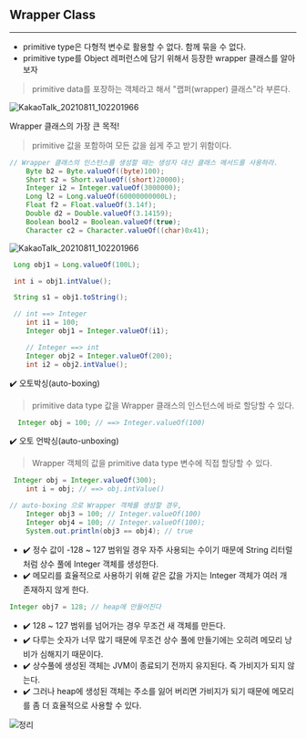 ## Wrapper Class

---

- primitive type은 다형적 변수로 활용할 수 없다. 함께 묶을 수 없다.
- primitive type를 Object 레퍼런스에 담기 위해서 등장한 wrapper 클래스를 알아보자

> primitive data를 포장하는 객체라고 해서
> "랩퍼(wrapper) 클래스"라 부른다.

![KakaoTalk_20210811_102201966](https://user-images.githubusercontent.com/86590036/128955492-9c82697f-2eeb-40ca-b816-7d70e15ee9ab.jpg)

Wrapper 클래스의 가장 큰 목적!

> primitive 값을 포함하여 모든 값을 쉽게 주고 받기 위함이다.

```java
// Wrapper 클래스의 인스턴스를 생성할 때는 생성자 대신 클래스 메서드를 사용하라.
    Byte b2 = Byte.valueOf((byte)100);
    Short s2 = Short.valueOf((short)20000);
    Integer i2 = Integer.valueOf(3000000);
    Long l2 = Long.valueOf(60000000000L);
    Float f2 = Float.valueOf(3.14f);
    Double d2 = Double.valueOf(3.14159);
    Boolean bool2 = Boolean.valueOf(true);
    Character c2 = Character.valueOf((char)0x41);
```

![KakaoTalk_20210811_102201966](https://user-images.githubusercontent.com/86590036/128955492-9c82697f-2eeb-40ca-b816-7d70e15ee9ab.jpg)

```java
 Long obj1 = Long.valueOf(100L);

 int i = obj1.intValue();

 String s1 = obj1.toString();
```

```java
 // int ==> Integer
    int i1 = 100;
    Integer obj1 = Integer.valueOf(i1);

    // Integer ==> int
    Integer obj2 = Integer.valueOf(200);
    int i2 = obj2.intValue();
```

✔️ 오토박싱(auto-boxing)

> primitive data type 값을 Wrapper 클래스의 인스턴스에 바로 할당할 수 있다.

```java
  Integer obj = 100; // ==> Integer.valueOf(100)
```

✔️ 오토 언박싱(auto-unboxing)

> Wrapper 객체의 값을 primitive data type 변수에 직접 할당할 수 있다.

```java
 Integer obj = Integer.valueOf(300);
    int i = obj; // ==> obj.intValue()
```

```java
// auto-boxing 으로 Wrapper 객체를 생성할 경우,
    Integer obj3 = 100; // Integer.valueOf(100)
    Integer obj4 = 100; // Integer.valueOf(100);
    System.out.println(obj3 == obj4); // true
```

- ✔️ 정수 값이 -128 ~ 127 범위일 경우 자주 사용되는 수이기 때문에 String 리터럴처럼 상수 풀에 Integer 객체를 생성한다.
- ✔️ 메모리를 효율적으로 사용하기 위해 같은 값을 가지는 Integer 객체가 여러 개 존재하지 않게 한다.

```java
Integer obj7 = 128; // heap에 만들어진다
```

- ✔️ 128 ~ 127 범위를 넘어가는 경우 무조건 새 객체를 만든다.
- ✔️ 다루는 숫자가 너무 많기 때문에 무조건 상수 풀에 만들기에는 오히려 메모리 낭비가 심해지기 때문이다.
- ✔️ 상수풀에 생성된 객체는 JVM이 종료되기 전까지 유지된다. 즉 가비지가 되지 않는다.
- ✔️ 그러나 heap에 생성된 객체는 주소를 잃어 버리면 가비지가 되기 때문에 메모리를 좀 더 효율적으로 사용할 수 있다.

![정리](https://user-images.githubusercontent.com/86590036/128957205-e520955b-f247-4874-8d6d-4eabb506fe9b.jpg)
